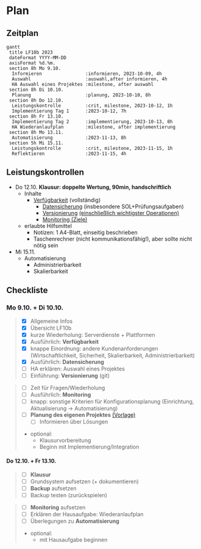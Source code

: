 # Plan

## Zeitplan

```mermaid
gantt
 title LF10b 2023
 dateFormat YYYY-MM-DD
 axisFormat %d.%m.
 section 8h Mo 9.10.
  Informieren                :informieren, 2023-10-09, 4h
  Auswahl                    :auswahl,after informieren, 4h
  HA Auswahl eines Projektes :milestone, after auswahl 
 section 8h Di 10.10.
  Planung                    :planung, 2023-10-10, 8h
 section 8h Do 12.10.
  Leistungskontrolle         :crit, milestone, 2023-10-12, 1h
  Implementierung Tag 1      :2023-10-12, 7h
 section 8h Fr 13.10.
  Implementierung Tag 2      :implementierung, 2023-10-13, 8h
  HA Wiederanlaufplan        :milestone, after implementierung
 section 8h Mo 13.11.
  Automatisierung            :2023-11-13, 8h
 section 5h Mi 15.11.
  Leistungskontrolle         :crit, milestone, 2023-11-15, 1h
  Reflektieren               :2023-11-15, 4h
```

## Leistungskontrollen
* Do 12.10. **Klausur: doppelte Wertung, 90min, handschriftlich**
  * Inhalte
    * [Verfügbarkeit](./verfuegbarkeit.md) (vollständig)
      * [Datensicherung](./datensicherung.md) (insbesondere SOL+Prüfungsaufgaben)
      * [Versionierung](./versionierung.md) [(einschließlich wichtigster Operationen)](https://johannesloetzsch.github.io/linux-praktikum/versionskontrolle.html)
      * [Monitoring (Ziele)](./monitoring.md)
  * erlaubte Hilfsmittel
    * Notizen: 1 A4-Blatt, einseitig beschrieben
    * Taschenrechner (nicht kommunikationsfähig!), aber sollte nicht nötig sein
* Mi 15.11.
  * Automatisierung
    * Administrierbarkeit
    * Skalierbarkeit

## Checkliste
### Mo 9.10. + Di 10.10.

> - [x] Allgemeine Infos
> - [x] Übersicht LF10b
> - [x] kurze Wiederholung: Serverdienste + Plattformen
> - [x] Ausführlich: **Verfügbarkeit**
> - [x] knappe Einordnung: andere Kundenanforderungen (Wirtschaftlichkeit, Sicherheit, Skalierbarkeit, Administrierbarkeit)
> - [x] Ausführlich: **Datensicherung**
> - [ ] HA erklären: Auswahl eines Projektes
> - [ ] Einführung: **Versionierung** (git)

> - [ ] Zeit für Fragen/Wiederholung
> - [ ] Ausführlich: **Monitoring**
> - [ ] knapp: sonstige Kriterien für Konfigurationsplanung (Einrichtung, Aktualisierung -> Automatisierung)
> - [ ] **Planung des eigenen Projektes** [(Vorlage)](./planen.md)
>   - [ ] Informieren über Lösungen
> - optional:
>   - Klausurvorbereitung
>   - Beginn mit Implementierung/Integration

#### Do 12.10. + Fr 13.10.

> - [ ] **Klausur**
> - [ ] Grundsystem aufsetzen (+ dokumentieren)
> - [ ] **Backup** aufsetzen
> - [ ] Backup testen (zurückspielen)

> - [ ] **Monitoring** aufsetzen
> - [ ] Erklären der Hausaufgabe: Wiederanlaufplan
> - [ ] Überlegungen zu **Automatisierung**
> - optional:
>   - mit Hausaufgabe beginnen
